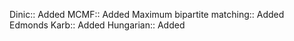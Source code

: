 Dinic:: Added
MCMF:: Added
Maximum bipartite matching:: Added
Edmonds Karb:: Added 
Hungarian:: Added

